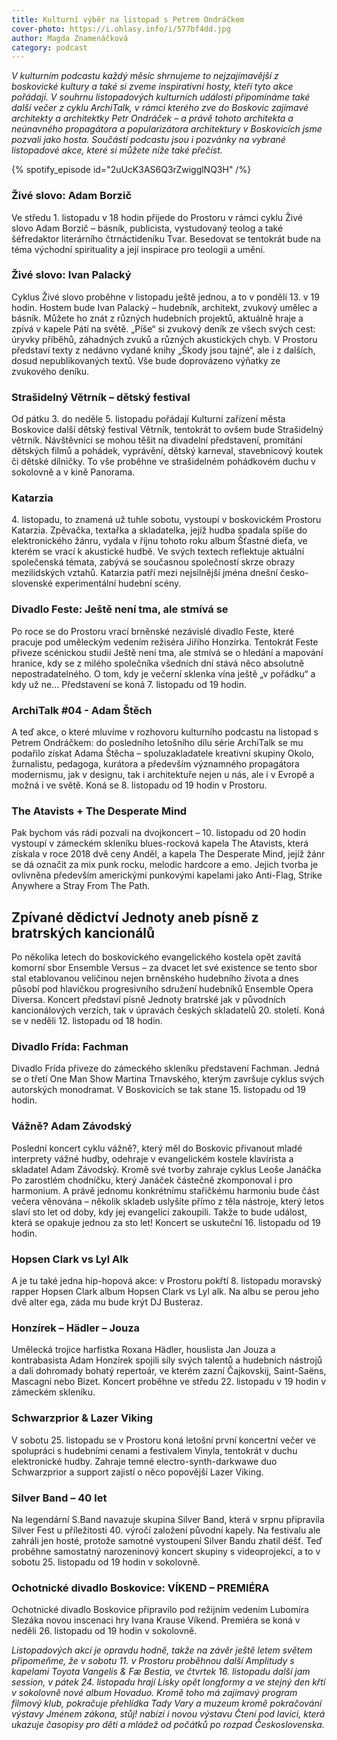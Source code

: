 ```yaml
---
title: Kulturní výběr na listopad s Petrem Ondráčkem
cover-photo: https://i.ohlasy.info/i/577bf4dd.jpg
author: Magda Znamenáčková
category: podcast
---
```


*V kulturním podcastu každý měsíc shrnujeme to nejzajímavější z boskovické kultury a také si zveme inspirativní hosty, kteří tyto akce pořádají. V souhrnu listopadových kulturních událostí připomínáme také další večer z cyklu ArchiTalk, v rámci kterého zve do Boskovic zajímavé architekty a architektky Petr Ondráček – a právě tohoto architekta a neúnavného propagátora a popularizátora architektury v Boskovicích jsme pozvali jako hosta. Součástí podcastu jsou i pozvánky na vybrané listopadové akce, které si můžete níže také přečíst.*

{% spotify_episode id="2uUcK3AS6Q3rZwigglNQ3H" /%}

### Živé slovo: Adam Borzič

Ve středu 1. listopadu v 18 hodin přijede do Prostoru v rámci cyklu Živé slovo Adam Borzič – básník, publicista, vystudovaný teolog a také šéfredaktor literárního čtrnáctideníku Tvar. Besedovat se tentokrát bude na téma východní spirituality a její inspirace pro teologii a umění.

### Živé slovo: Ivan Palacký

Cyklus Živé slovo proběhne v listopadu ještě jednou, a to v pondělí 13. v 19 hodin. Hostem bude Ivan Palacký – hudebník, architekt, zvukový umělec a básník. Můžete ho znát z různých hudebních projektů, aktuálně hraje a zpívá v kapele Pátí na světě. „Píše“ si zvukový deník ze všech svých cest: úryvky příběhů, záhadných zvuků a různých akustických chyb. V Prostoru představí texty z nedávno vydané knihy „Škody jsou tajné“, ale i z dalších, dosud nepublikovaných textů. Vše bude doprovázeno výňatky ze zvukového deníku.

### Strašidelný Větrník – dětský festival

Od pátku 3. do neděle 5. listopadu pořádají Kulturní zařízení města Boskovice další dětský festival Větrník, tentokrát to ovšem bude Strašidelný větrník. Návštěvníci se mohou těšit na divadelní představení, promítání dětských filmů a pohádek, vyprávění, dětský karneval, stavebnicový koutek či dětské dílničky. To vše proběhne ve strašidelném pohádkovém duchu v sokolovně a v kině Panorama.

### Katarzia

4\. listopadu, to znamená už tuhle sobotu, vystoupí v boskovickém Prostoru Katarzia. Zpěvačka, textařka a skladatelka, jejíž hudba spadala spíše do elektronického žánru, vydala v říjnu tohoto roku album Šťastné dieťa, ve kterém se vrací k akustické hudbě. Ve svých textech reflektuje aktuální společenská témata, zabývá se současnou společností skrze obrazy mezilidských vztahů. Katarzia patří mezi nejsilnější jména dnešní česko-slovenské experimentální hudební scény.

### Divadlo Feste: Ještě není tma, ale stmívá se

Po roce se do Prostoru vrací brněnské nezávislé divadlo Feste, které pracuje pod uměleckým vedením režiséra Jiřího Honzírka. Tentokrát Feste přiveze scénickou studii Ještě není tma, ale stmívá se o hledání a mapování hranice, kdy se z milého společníka všedních dní stává něco absolutně nepostradatelného. O tom, kdy je večerní sklenka vína ještě „v pořádku“ a kdy už ne… Představení se koná 7. listopadu od 19 hodin.

### ArchiTalk #04 - Adam Štěch

A teď akce, o které mluvíme v rozhovoru kulturního podcastu na listopad s Petrem Ondráčkem: do posledního letošního dílu série ArchiTalk se mu podařilo získat Adama Štěcha – spoluzakladatele kreativní skupiny Okolo, žurnalistu, pedagoga, kurátora a především významného propagátora modernismu, jak v designu, tak i architektuře nejen u nás, ale i v Evropě a možná i ve světě. Koná se 8. listopadu od 19 hodin v Prostoru.

### The Atavists + The Desperate Mind

Pak bychom vás rádi pozvali na dvojkoncert – 10. listopadu od 20 hodin vystoupí v zámeckém skleníku blues-rocková kapela The Atavists, která získala v roce 2018 dvě ceny Anděl, a kapela The Desperate Mind, jejíž žánr se dá označit za mix punk rocku, melodic hardcore a emo. Jejich tvorba je ovlivněna především americkými punkovými kapelami jako Anti-Flag, Strike Anywhere a Stray From The Path.

## Zpívané dědictví Jednoty aneb písně z bratrských kancionálů

Po několika letech do boskovického evangelického kostela opět zavítá komorní sbor Ensemble Versus – za dvacet let své existence se tento sbor stal etablovanou veličinou nejen brněnského hudebního života a dnes působí pod hlavičkou progresivního sdružení hudebníků Ensemble Opera Diversa. Koncert představí písně Jednoty bratrské jak v původních kancionálových verzích, tak v úpravách českých skladatelů 20. století. Koná se v neděli 12. listopadu od 18 hodin.

### Divadlo Frída: Fachman

Divadlo Frída přiveze do zámeckého skleníku představení Fachman. Jedná se o třetí One Man Show Martina Trnavského, kterým završuje cyklus svých autorských monodramat. V Boskovicích se tak stane 15. listopadu od 19 hodin.

### Vážně? Adam Závodský

Poslední koncert cyklu vážně?, který měl do Boskovic přivanout mladé interprety vážné hudby, odehraje v evangelickém kostele klavírista a skladatel Adam Závodský. Kromě své tvorby zahraje cyklus Leoše Janáčka Po zarostlém chodníčku, který Janáček částečně zkomponoval i pro harmonium. A právě jednomu konkrétnímu stařičkému harmoniu bude část večera věnována – několik skladeb uslyšíte přímo z těla nástroje, který letos slaví sto let od doby, kdy jej evangelíci zakoupili. Takže to bude událost, která se opakuje jednou za sto let! Koncert se uskuteční 16. listopadu od 19 hodin.

### Hopsen Clark vs Lyl Alk

A je tu také jedna hip-hopová akce: v Prostoru pokřtí 8. listopadu moravský rapper Hopsen Clark album Hopsen Clark vs Lyl alk. Na albu se perou jeho dvě alter ega, záda mu bude krýt DJ Busteraz. 

### Honzírek – Hädler – Jouza

Umělecká trojice harfistka Roxana Hädler, houslista Jan Jouza a kontrabasista Adam Honzírek spojili síly svých talentů a hudebních nástrojů a dali dohromady bohatý repertoár, ve kterém zazní Čajkovskij, Saint-Saëns, Mascagni nebo Bizet. Koncert proběhne ve středu 22. listopadu v 19 hodin v zámeckém skleníku. 

### Schwarzprior & Lazer Viking

V sobotu 25. listopadu se v Prostoru koná letošní první koncertní večer ve spolupráci s hudebními cenami a festivalem Vinyla, tentokrát v duchu elektronické hudby. Zahraje temné electro-synth-darkwawe duo Schwarzprior a support zajistí o něco popovější Lazer Viking.

### Silver Band – 40 let

Na legendární S.Band navazuje skupina Silver Band, která v srpnu připravila Silver Fest u příležitosti 40. výročí založení původní kapely. Na festivalu ale zahráli jen hosté, protože samotné vystoupení Silver Bandu zhatil déšť. Teď proběhne samostatný narozeninový koncert skupiny s videoprojekcí, a to v sobotu 25. listopadu od 19 hodin v sokolovně.

### Ochotnické divadlo Boskovice: VÍKEND – PREMIÉRA

Ochotnické divadlo Boskovice připravilo pod režijním vedením Lubomíra Slezáka novou inscenaci hry Ivana Krause Víkend. Premiéra se koná v neděli 26. listopadu od 19 hodin v sokolovně.

*Listopadových akcí je opravdu hodně, takže na závěr ještě letem světem připomeňme, že v sobotu 11. v Prostoru proběhnou další Amplitudy s kapelami Toyota Vangelis & Fæ Bestia, ve čtvrtek 16. listopadu další jam session, v pátek 24. listopadu hrají Lísky opět longformy a ve stejný den křtí v sokolovně nové album Hovaduo. Kromě toho má zajímavý program filmový klub, pokračuje přehlídka Tady Vary a muzeum kromě pokračování výstavy Jménem zákona, stůj! nabízí i novou výstavu Čtení pod lavici, která ukazuje časopisy pro děti a mládež od počátků po rozpad Československa.*
